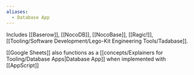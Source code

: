 ```yaml
---
aliases:
  - Database App
---
```


Includes [[Baserow]], [[NocoDB]], [[NocoBase]], [[Ragic!]], [[Tooling/Software Development/Lego-Kit Engineering Tools/Tadabase]].

[[Google Sheets]] also functions as a [[concepts/Explainers for Tooling/Database Apps|Database App]] when implemented with [[AppScript]]






